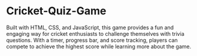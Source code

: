 # Cricket-Quiz-Game
Built with HTML, CSS, and JavaScript, this game provides a fun and engaging way for cricket enthusiasts to challenge themselves with trivia questions. With a timer, progress bar, and score tracking, players can compete to achieve the highest score while learning more about the game.
